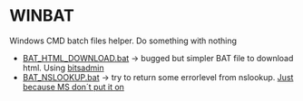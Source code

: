 # WINBAT
Windows CMD batch files helper. Do something with nothing

+ [BAT_HTML_DOWNLOAD.bat](https://raw.githubusercontent.com/eschuch/WINBAT/master/BAT_HTML_DOWNLOAD.bat) -> bugged but simpler BAT file to download html. Using [bitsadmin](https://docs.microsoft.com/en-us/windows/desktop/bits/bitsadmin-tool)
+ [BAT_NSLOOKUP.bat](https://raw.githubusercontent.com/eschuch/WINBAT/master/BAT_NSLOOKUP.bat) -> try to return some errorlevel from nslookup. [Just because MS don´t put it on](http://www.edugeek.net/forums/scripts/102506-how-do-i-put-nslookup-exit-status-into-variable-delprof2-exe-script.html)
